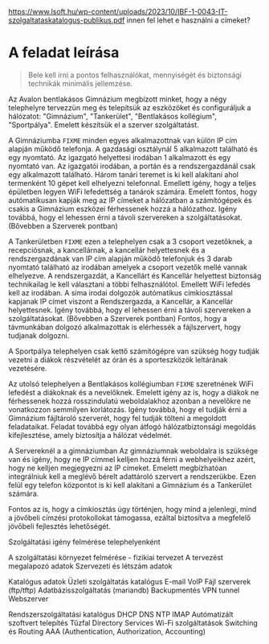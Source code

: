 https://www.lsoft.hu/wp-content/uploads/2023/10/IBF-1-0043-IT-szolgaltataskatalogus-publikus.pdf
innen fel lehet e használni a címeket?


# A feladat leírása

>Bele kell írni a pontos felhasználókat, mennyiségét és biztonsági technikák minimális jellemzése. 

Az Avalon bentlakásos Gimnázium megbízott minket, hogy a  négy telephelyre tervezzün meg és telepítsük az eszközöket és configuráljuk a hálózatot: "Gimnázium", "Tankerület", "Bentlakásos kollégium", "Sportpálya". Emelett készítsük el a szerver szolgáltatást.

A Gimnáziumba ``FIXME`` minden egyes alkalmazottnak van külön IP cím alapján működő telefonja. A gazdasági osztálynál 5 alkalmazott található és egy nyomtató. Az igazgató helyettesi irodában 1 alkalmazott és egy nyomtató van.  Az igazgatói irodában, a portán és a rendszergazdánál csak egy alkalmazott található. Három tanári teremet is ki kell alakítani ahol termenként 10 gépet kell elhelyezni telefonnal. Emellett igény, hogy a teljes épületben legyen WiFi lefedettség a tanárok számára. Emelett fontos, hogy autómatikusan kapják meg az IP címeket a hálózatban a számítógépek és csakis a Gimnázium eszközei férhessenek hozzá a hálózathoz. Igény továbbá, hogy el lehessen érni a távoli szervereken a szolgáltatásokat. (Bővebben a Szerverek pontban)


A Tankerületben ``FIXME`` ezen a telephelyen csak a 3 csoport vezetőknek, a recepciósnak, a kancellárnak, a kancellár helyettesnek és a rendszergazdának van IP cím alapján működő telefonjuk és 3 darab nyomtató található az irodában amelyek a csoport vezetők mellé vannak elhelyezve. A rendszergazdát, a Kancellárt és Kancellár helyettest biztonság technikailag le kell választani a többi felhasználótol. Emellett WiFi lefedés kell az irodában. A sima irodai dolgozók autómatikus címkiosztással kapjanak IP címet viszont a Rendszergazda, a Kancellár, a Kancellár helyettesnek. Igény továbbá, hogy el lehessen érni a távoli szervereken a szolgáltatásokat. (Bővebben a Szerverek pontban) Fontos, hogy a távmunkában dolgozó alkalmazottak is elérhessék a fájlszervert, hogy tudjanak dolgozni.

A Sportpálya telephelyen csak kettő számítógépre van szükség hogy tudják vezetni a diákok részvételét az órán és a sporteszközök leltárának vezetésére.

Az utolsó telephelyen a Bentlakásos kollégiumban ``FIXME`` szeretnének WiFi lefedést a diákoknak és a nevelőknek. Emelett igény az is, hogy a diákok ne férhessenek hozzá rosszindulatú weboldalakhoz azonban a nevelőkre ne vonatkozzon semmilyen korlátozás. Igény továbbá, hogy el tudják érni a Gimnázium fájltároló szerverét, hogy fel tudják tölteni a megoldott feladataikat. Feladat továbbá egy olyan átfogó hálózatbiztonsági megoldás kifejlesztése, amely biztosítja a hálózat védelmét. 



A Servereknél a a gimnáziumban
Az gimnáziumnak weboldalra is szüksége van és igény, hogy ne IP címmel kelljen hozzá férni a webhelyeikhez azért, hogy ne kelljen megjegyezni az IP címeket. Emelett megbízhatóan integrálniuk kell a meglévő bérelt adattároló szervert a rendszerükbe. Ezen felül egy telefon központot is ki kell alakítani a Gimnázium  és a Tankerület számára.

Fontos az is, hogy a címkiosztás úgy történjen, hogy mind a jelenlegi, mind a jövőbeli címzési protokollokat támogassa, ezáltal biztosítva a megfelelő jövőbeli fejlesztés lehetőségét.




Szolgáltatási igény felmérése telephelyenként 


  
A szolgáltatási környezet felmérése - fizikiai tervezet
A tervezést megalapozó adatok
Szervezeti és létszám adatok

Katalógus adatok 
Üzleti szolgáltatás katalógus
    E-mail
    VoIP
    Fájl szerverek (ftp/tftp)
    Adatbázisszolgáltatás (mariandb)
    Backupmentés
    VPN tunnel
    Webszerver


Rendszerszolgáltatási katalógus
    DHCP
    DNS
    NTP
    IMAP
    Autómatizált szoftvert telepítés
    Tűzfal
    Directory Services
    Wi-Fi szolgáltatások
    Switching és Routing
    AAA (Authentication, Authorization, Accounting)



